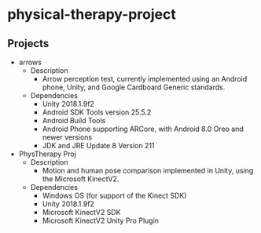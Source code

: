 # physical-therapy-project

## Projects
- arrows
  - Description
    - Arrow perception test, currently implemented using an Android phone, Unity, and Google Cardboard Generic standards.
  - Dependencies
    - Unity 2018.1.9f2
    - Android SDK Tools version 25.5.2
    - Android Build Tools
    - Android Phone supporting ARCore, with Android 8.0 Oreo and newer versions
    - JDK and JRE Update 8 Version 211
- PhysTherapy Proj
  - Description
    - Motion and human pose comparison implemented in Unity, using the Microsoft KinectV2.
  - Dependencies
    - Windows OS (for support of the Kinect SDK)
    - Unity 2018.1.9f2
    - Microsoft KinectV2 SDK
    - Microsoft KinectV2 Unity Pro Plugin
